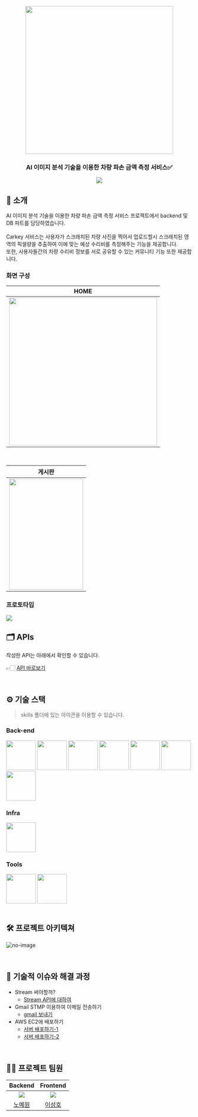 <div align="center">

<!-- logo -->
<img src="https://github.com/user-attachments/assets/7e28fe78-4af7-441f-b00e-77d1bad26b2e" width="400"/>

### AI 이미지 분석 기술을 이용한 차량 파손 금액 측정 서비스✅

[<img src="https://img.shields.io/badge/프로젝트 기간-2024.03 ~ 2024.06-green?style=flat&logo=&logoColor=white" />]()

</div> 

## 📝 소개
AI 이미지 분석 기술을 이용한 차량 파손 금액 측정 서비스 프로젝트에서 backend 및 DB 파트를 담당하였습니다.<br>
<br>
Carkey 서비스는 사용자가 스크래치된 차량 사진을 찍어서 업로드할시 스크래치된 영역의 픽셀량을 추출하여 이에 맞는 예상 수리비를 측정해주는 기능을 제공합니다.
<br>
또한, 사용자들간의 차량 수리비 정보를 서로 공유할 수 있는 커뮤니티 기능 또한 제공합니다.


### 화면 구성
|HOME|
|:---:|
|<img src="https://github.com/user-attachments/assets/7e28fe78-4af7-441f-b00e-77d1bad26b2e" width="400"/>|

<br>

|게시판|
|:---:|
|<img src="https://github.com/user-attachments/assets/a3ac81c3-7d15-44de-a366-325bc975cbc9" width="200" height="300"/>|


### 프로토타입
<img src="https://user-images.githubusercontent.com/80824750/208454673-0449e49c-57c6-4a6b-86cf-66c5b1e623dc.png">

<br />

## 🗂️ APIs
작성한 API는 아래에서 확인할 수 있습니다.

👉🏻 [API 바로보기](/backend/APIs.md)


<br />

## ⚙ 기술 스택
> skills 폴더에 있는 아이콘을 이용할 수 있습니다.
### Back-end
<div>
<img src="https://github.com/yewon-Noh/readme-template/blob/main/skills/Java.png?raw=true" width="80">
<img src="https://github.com/yewon-Noh/readme-template/blob/main/skills/SpringBoot.png?raw=true" width="80">
<img src="https://github.com/yewon-Noh/readme-template/blob/main/skills/SpringSecurity.png?raw=true" width="80">
<img src="https://github.com/yewon-Noh/readme-template/blob/main/skills/SpringDataJPA.png?raw=true" width="80">
<img src="https://github.com/yewon-Noh/readme-template/blob/main/skills/Mysql.png?raw=true" width="80">
<img src="https://github.com/yewon-Noh/readme-template/blob/main/skills/Ajax.png?raw=true" width="80">
<img src="https://github.com/yewon-Noh/readme-template/blob/main/skills/Thymeleaf.png?raw=true" width="80">
</div>

### Infra
<div>
<img src="https://github.com/yewon-Noh/readme-template/blob/main/skills/AWSEC2.png?raw=true" width="80">
</div>

### Tools
<div>
<img src="https://github.com/yewon-Noh/readme-template/blob/main/skills/Github.png?raw=true" width="80">
<img src="https://github.com/yewon-Noh/readme-template/blob/main/skills/Notion.png?raw=true" width="80">
</div>

<br />

## 🛠️ 프로젝트 아키텍쳐
![no-image](https://user-images.githubusercontent.com/80824750/208294567-738dd273-e137-4bbf-8307-aff64258fe03.png)


<br />

## 🤔 기술적 이슈와 해결 과정
- Stream 써야할까?
    - [Stream API에 대하여](https://velog.io/@yewo2nn16/Java-Stream-API)
- Gmail STMP 이용하여 이메일 전송하기
    - [gmail 보내기](https://velog.io/@yewo2nn16/Email-이메일-전송하기with-첨부파일)
- AWS EC2에 배포하기
    - [서버 배포하기-1](https://velog.io/@yewo2nn16/SpringBoot-서버-배포)
    - [서버 배포하기-2](https://velog.io/@yewo2nn16/SpringBoot-서버-배포-인텔리제이에서-jar-파일-빌드해서-배포하기)


<br />

## 💁‍♂️ 프로젝트 팀원
|Backend|Frontend|
|:---:|:---:|
| ![](https://github.com/yewon-Noh.png?size=120) | ![](https://github.com/SeongHo-C.png?size=120) |
|[노예원](https://github.com/yewon-Noh)|[이성호](https://github.com/SeongHo-C)|
